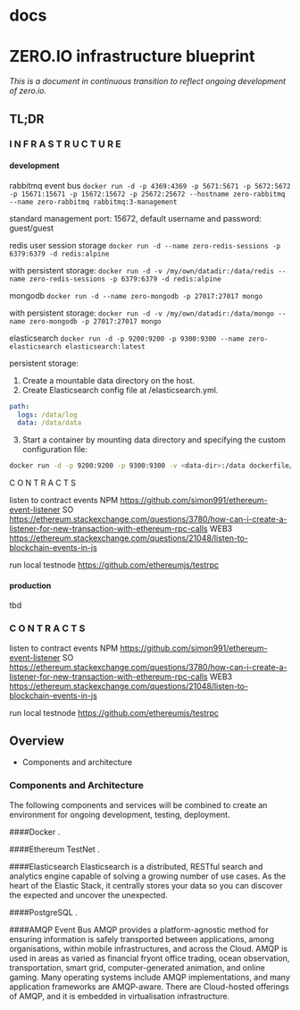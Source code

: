 # docs

# ZERO.IO infrastructure blueprint
*This is a document in continuous transition to reflect ongoing development of zero.io.*

## TL;DR
### I N F R A S T R U C T U R E  
#### development

rabbitmq event bus
```docker run -d -p 4369:4369 -p 5671:5671 -p 5672:5672 -p 15671:15671 -p 15672:15672 -p 25672:25672 --hostname zero-rabbitmq --name zero-rabbitmq rabbitmq:3-management```

standard management port: 15672, default username and password: guest/guest

redis user session storage
```docker run -d --name zero-redis-sessions -p 6379:6379 -d redis:alpine```

with persistent storage:
```docker run -d -v /my/own/datadir:/data/redis --name zero-redis-sessions -p 6379:6379 -d redis:alpine```

mongodb
```docker run -d --name zero-mongodb -p 27017:27017 mongo```

with persistent storage:
```docker run -d -v /my/own/datadir:/data/mongo --name zero-mongodb -p 27017:27017 mongo```


elasticsearch
```docker run -d -p 9200:9200 -p 9300:9300 --name zero-elasticsearch elasticsearch:latest```

persistent storage:
1. Create a mountable data directory <data-dir> on the host.
2. Create Elasticsearch config file at <data-dir>/elasticsearch.yml.
```yml
path:
  logs: /data/log
  data: /data/data
```
3. Start a container by mounting data directory and specifying the custom configuration file:
```sh
docker run -d -p 9200:9200 -p 9300:9300 -v <data-dir>:/data dockerfile/elasticsearch /elasticsearch/bin/elasticsearch -Des.config=/data/elasticsearch.yml
```

C O N T R A C T S

listen to contract events
NPM		https://github.com/simon991/ethereum-event-listener
SO		https://ethereum.stackexchange.com/questions/3780/how-can-i-create-a-listener-for-new-transaction-with-ethereum-rpc-calls
WEB3	https://ethereum.stackexchange.com/questions/21048/listen-to-blockchain-events-in-js

run local testnode
https://github.com/ethereumjs/testrpc
#### production
tbd

### C O N T R A C T S

listen to contract events
NPM		https://github.com/simon991/ethereum-event-listener
SO		https://ethereum.stackexchange.com/questions/3780/how-can-i-create-a-listener-for-new-transaction-with-ethereum-rpc-calls
WEB3	https://ethereum.stackexchange.com/questions/21048/listen-to-blockchain-events-in-js

run local testnode
https://github.com/ethereumjs/testrpc



## Overview

- Components and architecture

### Components and Architecture

The following components and services will be combined to create an environment for ongoing development, testing, deployment.

####Docker
.

####Ethereum TestNet
.

####Elasticsearch
Elasticsearch is a distributed, RESTful search and analytics engine capable of solving a growing number of use cases. As the heart of the Elastic Stack, it centrally stores your data so you can discover the expected and uncover the unexpected.

####PostgreSQL
.

####AMQP Event Bus
AMQP provides a platform-agnostic method for ensuring information is safely transported between applications, among organisations, within mobile infrastructures, and across the Cloud. AMQP is used in areas as varied as financial fryont office trading, ocean observation, transportation, smart grid, computer-generated animation, and online gaming. Many operating systems include AMQP implementations, and many application frameworks are AMQP-aware. There are Cloud-hosted offerings of AMQP, and it is embedded in virtualisation infrastructure.
